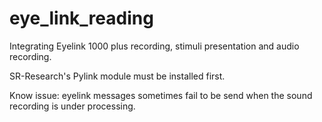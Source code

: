 # eye_link_reading
Integrating Eyelink 1000 plus recording, stimuli presentation and audio recording. 

SR-Research's Pylink module must be installed first. 

Know issue: eyelink messages sometimes fail to be send when the sound recording is under processing.
